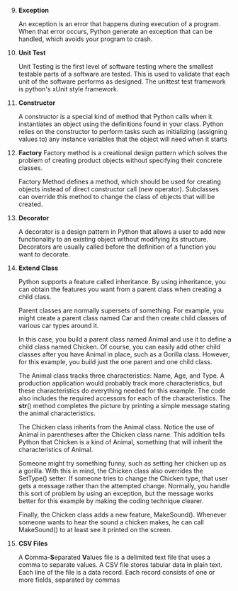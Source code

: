 

9. **Exception**

	An exception is an error that happens during execution of a program. When that error occurs, Python generate an exception that can be handled, which avoids your program to crash.

10. **Unit Test**

	Unit Testing is the first level of software testing where the smallest testable parts of a software are tested. This is used to validate that each unit of the software performs as designed. The unittest test framework is python's xUnit style framework.

11. **Constructor**

	A constructor is a special kind of method that Python calls when it instantiates an object using the definitions found in your class. Python relies on the constructor to perform tasks such as initializing (assigning values to) any instance variables that the object will need when it starts

12. **Factory**
	Factory method is a creational design pattern which solves the problem of creating product objects without specifying their concrete classes.

	Factory Method defines a method, which should be used for creating objects instead of direct constructor call (_new_ operator). Subclasses can override this method to change the class of objects that will be created.

13. **Decorator**

	A decorator is a design pattern in Python that allows a user to add new functionality to an existing object without modifying its structure. Decorators are usually called before the definition of a function you want to decorate.

14. **Extend Class**

	Python supports a feature called inheritance. By using inheritance, you can obtain the features you want from a parent class when creating a child class.

	Parent classes are normally supersets of something. For example, you might create a parent class named Car and then create child classes of various car types around it.

	In this case, you build a parent class named Animal and use it to define a child class named Chicken. Of course, you can easily add other child classes after you have Animal in place, such as a Gorilla class. However, for this example, you build just the one parent and one child class.

	The Animal class tracks three characteristics: Name, Age, and Type. A production application would probably track more characteristics, but these characteristics do everything needed for this example. The code also includes the required accessors for each of the characteristics. The __str__() method completes the picture by printing a simple message stating the animal characteristics.

	The Chicken class inherits from the Animal class. Notice the use of Animal in parentheses after the Chicken class name. This addition tells Python that Chicken is a kind of Animal, something that will inherit the characteristics of Animal.

	Someone might try something funny, such as setting her chicken up as a gorilla. With this in mind, the Chicken class also overrides the SetType() setter. If someone tries to change the Chicken type, that user gets a message rather than the attempted change. Normally, you handle this sort of problem by using an exception, but the message works better for this example by making the coding technique clearer.

	Finally, the Chicken class adds a new feature, MakeSound(). Whenever someone wants to hear the sound a chicken makes, he can call MakeSound() to at least see it printed on the screen.

15. **CSV Files**

	A **C**omma-**S**eparated **V**alues file is a delimited text file that uses a comma to separate values. A CSV file stores tabular data in plain text. Each line of the file is a data record. Each record consists of one or more fields, separated by commas